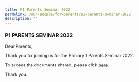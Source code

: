 ```yaml
---
title: P1 Parents Seminar 2022
permalink: /our-people/for-parents/p1-parents-seminar-2022
description: ""
---
```

### P1 PARENTS SEMINAR 2022

Dear Parents,  
  
Thank you for joining us for the Primary 1 Parents Seminar 2022.  
  
To access the documents shared, please click [here](https://drive.google.com/drive/folders/1t9v9mlIoIwg6aIrg5LDZ3wtjZaDt7Wt7?usp=sharing).  
  
Thank you.